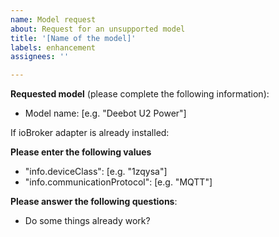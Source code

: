 ```yaml
---
name: Model request
about: Request for an unsupported model
title: '[Name of the model]'
labels: enhancement
assignees: ''

---
```


**Requested model** (please complete the following information):
 - Model name: [e.g. "Deebot U2 Power"]

If ioBroker adapter is already installed:

**Please enter the following values**
 - "info.deviceClass": [e.g. "1zqysa"]
 - "info.communicationProtocol": [e.g. "MQTT"]
 
**Please answer the following questions**:
 - Do some things already work?
